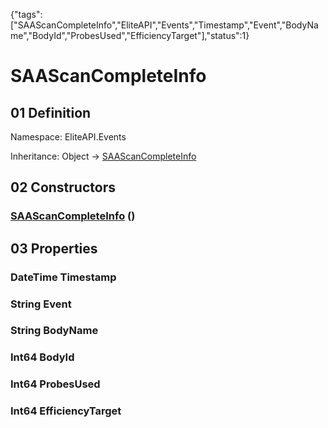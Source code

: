 {"tags":["SAAScanCompleteInfo","EliteAPI","Events","Timestamp","Event","BodyName","BodyId","ProbesUsed","EfficiencyTarget"],"status":1}

# SAAScanCompleteInfo

## 01 Definition

Namespace: <span class='code'>EliteAPI.Events</span>

Inheritance: <span class='code'>Object</span> → <span class='code'>[SAAScanCompleteInfo](../../EliteAPI/Events/SAAScanCompleteInfo.html)</span>

## 02 Constructors

### <span class='code'>[SAAScanCompleteInfo](../../EliteAPI/Events/SAAScanCompleteInfo.html)</span> ()

## 03 Properties

### <span class='code'>DateTime</span> Timestamp

### <span class='code'>String</span> Event

### <span class='code'>String</span> BodyName

### <span class='code'>Int64</span> BodyId

### <span class='code'>Int64</span> ProbesUsed

### <span class='code'>Int64</span> EfficiencyTarget

